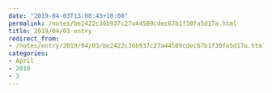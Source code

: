 ```yaml
---
date: "2019-04-03T13:08:43+10:00"
permalink: /notes/be2422c36b937c27a44509cdec67b1f30fa5d17a.html
title: 2019/04/03 entry
redirect_from:
- /notes/entry/2019/04/03/be2422c36b937c27a44509cdec67b1f30fa5d17a.html
categories:
- April
- 2019
- 3
---
```

